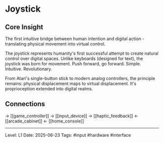 # Joystick

## Core Insight
The first intuitive bridge between human intention and digital action - translating physical movement into virtual control.

The joystick represents humanity's first successful attempt to create natural control over digital spaces. Unlike keyboards (designed for text), the joystick was born for movement. Push forward, go forward. Simple. Intuitive. Revolutionary.

From Atari's single-button stick to modern analog controllers, the principle remains: physical displacement maps to virtual displacement. It's proprioception extended into digital realms.

## Connections
→ [[game_controller]]
→ [[input_device]]
→ [[haptic_feedback]]
← [[arcade_cabinet]]
← [[home_console]]

---
Level: L1
Date: 2025-06-23
Tags: #input #hardware #interface